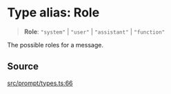 # Type alias: Role

> **Role**: `"system"` \| `"user"` \| `"assistant"` \| `"function"`

The possible roles for a message.

## Source

[src/prompt/types.ts:66](https://github.com/dexaai/llm-tools/blob/2a387dc/src/prompt/types.ts#L66)
